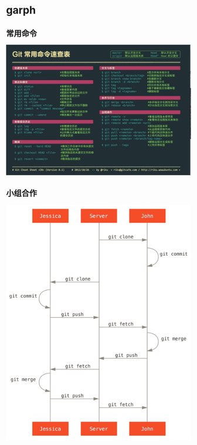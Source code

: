 # garph
## 常用命令
![Image text](https://raw.githubusercontent.com/Weeeendi/garph/master/git%E5%B8%B8%E7%94%A8%E5%91%BD%E4%BB%A4.jpg)
## 小组合作
![Image text](https://raw.githubusercontent.com/Weeeendi/garph/master/small-team-flow.png)
